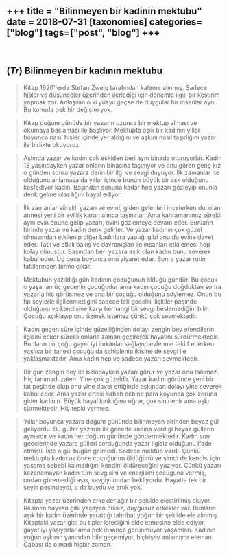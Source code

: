 +++
title = "Bilinmeyen bir kadinin mektubu"
date = 2018-07-31
[taxonomies]
categories=["blog"]
tags=["post", "blog"]
+++
---
<br>

## (*Tr*) Bilinmeyen bir kadının mektubu
>Kitap 1920'lerde Stefan Zweig tarafından kaleme alınmış. Sadece hisler ve düşünceler üzerinden ilerlediği için dönemle ilgili bir kestirim yapmak zor. Anlaşılan o ki yüzyıl geçse de duygular bir insanlar aynı. Bu konuda pek bir değişim yok.

>Kitap doğum günüde bir yazarın uzunca bir mektup alması ve okumaya başlaması ile başlıyor. Mektupta aşık bir kadının yıllar boyunca nasıl hisler içinde yer aldığını ve aşkını nasıl taşıdığını yazar ile birlikte okuyoruz.

>Aslında yazar ve kadın çok eskiden beri aynı binada oturuyorlar. Kadın 13 yaşındayken yazar onların binasına taşınıyor ve onu gören genç kız o günden sonra yazara derin bir ilgi ve sevgi duyuyor. İlk zamanlar ne olduğunu anlamasa da yıllar içinde bunun büyük bir aşk olduğunu keşfediyor kadın. Başından sonuna kadar hep yazarı gözleyip onunla denk gelme olasılığını hayal ediyor.

>İlk zamanlar sürekli yazarı ve evini, giden gelenleri incelerken dul olan annesi yeni bir evlilik kararı alınca taşınırlar. Ama kahramanımız sürekli aynı evin önüne gelip yazarı, evini gözlemeye devam eder. Bunların birinde yazar ve kadın denk gelirler. Ve yazar kadının çok güzel olmasından etkilenip diğer kadınlara yaptığı gibi onu da evine davet eder. Tatlı ve etkili bakış ve davranışları ile insanları etkilemesi hep kolay olmuştur. Başından beri yazara aşık olan kadın bunu severek kabul eder. Üç gece boyunca onu ziyaret eder. Sonra yazar rutin tatillerinden birine çıkar.

>Mektubun yazıldığı gün kadının çocuğunun öldüğü gündür. Bu çocuk o yaşanan üç gecenin çocuğudur ama kadın çocuğu doğduktan sonra yazarla hiç görüşmez ve ona bir çocuğu olduğunu söylemez. Onun bu tip şeylerle ilgilenmediğini sadece tek gecelik ilişkiler peşinde olduğunu ve kendisine karşı herhangi bir sevgi beslemediğini bilir. Çocuğu açıklayıp onu üzmek istemez çünkü çok sevmektedir.

>Kadın geçen süre içinde güzelliğinden dolayı zengin bey efendilerin ilgisini çeker sürekli onlarla zaman geçirerek hayatını sürdürmektedir. Bunların bir çoğu gayet iyi imkanlar sağlayıp evlenme teklif ederken yaşlıca bir tanesi çocuğu da sahiplenip ikisine de sevgi ile yaklaşmaktadır. Ama kadın hep ve sadece yazarı sevmektedir.

>Bir gün zengin bey ile balodayken yazarı görür ve yazar onu tanımaz. Hiç tanımadı zaten. Yine çok güzeldir. Yazar kadını görünce yeni bir tat peşinde olup onu yine davet ettiğinde aşkından dolayı yine severek kabul eder. Ama yazar ertesi sabah cebine para koyunca çok zoruna gider kadının. Büyük hayal kırıklığına uğrar, çok sinirlenir ama aşkı sürmektedir. Hiç tepki vermez.

>Yıllar boyunca yazara doğum gününde bilinmeyen birinden beyaz gül geliyordu. Bu güller yazarın ilk gecede kadına verdiği beyaz güllerin aynısıdır ve kadın her doğum gününde göndermektedir. Kadın son gecelerinde yazara gülleri sorduğunda yazar ilgisiz olduğunu ifade etmişti. İşte o gül bugün gelmedi. Sadece mektup vardı. Çünkü mektupta kadın az önce çocuğunun öldüğünü ve şimdi de kendisi için yaşama sebebi kalmadığını kendini öldüreceğini yazıyor. Çünkü yazarı kazanamayan kadın tüm sevgisini ve enerjisini çocuğuna vermiş, ondan göremediği aşkı, sevgiyi ondan bekliyordu. Hayatta tek bir şeyin peşindeydi, o da buydu ve artık yok.

>Kitapta yazar üzerinden erkekler ağır bir şekilde eleştirilmiş oluyor. Resmen hayvan gibi yaşayan hissiz, duygusuz erkekler var. Bunların aşık bir kadın üzerinde yarattığı tahribat yoğun bir şekilde ele alınmış. Kitaptaki yazar gibi bu tipler istediğini elde etmesine elde ediyor, gayet iyi yaşıyorlar ama pek insanca görünmüyor yaşamları. Kadının yoğun aşkının yanından bile geçemiyor, hiçbişey anlamıyor eleman. Çabası da olmadı hiçbir zaman.
